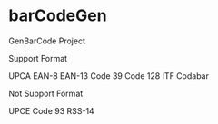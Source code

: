 barCodeGen
==========

GenBarCode Project

Support Format

UPCA
EAN-8
EAN-13 
Code 39
Code 128
ITF
Codabar

Not Support Format

UPCE
Code 93
RSS-14
